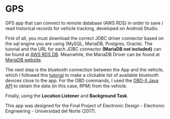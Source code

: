# GPS
GPS app that can connect to remote database (AWS RDS) in order to save / read historical records for vehicle tracking, developed on Android Studio. 

First of all, you must download the correct JDBC driver connector based on the sql engine you are using (MySQL, MariaDB, Postgres, Oracle). The tutorial and the URL for each JDBC connector **(MariaDB not included)** can be found at [AWS RDS DB](http://docs.aws.amazon.com/elasticbeanstalk/latest/dg/java-rds.html). Meanwhile, the MariaDB Driver can be found at [MariaDB website](https://downloads.mariadb.org/connector-java/). 

The next step is the bluetooth connection between the App and the vehicle, which I followed this [tutorial](http://blog.lemberg.co.uk/how-guide-obdii-reader-app-development) to make a clickable list of available bluetooth devices close to the app. For the OBD commands, I used the [OBD-II Java API](https://github.com/pires/obd-java-api) to obtain the data (in this case, RPM) from the vehicle. 

Finally, using the **Location Listener** and **Background Task**.

This app was designed for the Final Project of Electronic Design - Electronic Engineering - Universidad del Norte (2017).
